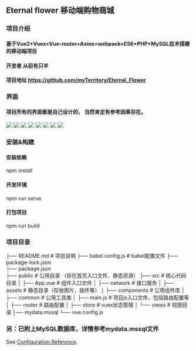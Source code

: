 ## Eternal flower 移动端购物商城
### 项目介绍
#### 基于Vue2+Vuex+Vue-router+Axios+webpack+ES6+PHP+MySQL技术搭建的移动端项目

#### 开发者 从前有只羊

#### 项目地址 https://github.com/myTerritory/Eternal_Flower

### 界面
#### 项目所有的界面都是自己设计的， 当然肯定有参考因素存在。

![](./src/assets/img/githug/1.jpg) ![](./src/assets/img/githug/2.jpg) ![](./src/assets/img/githug/3.jpg) ![](./src/assets/img/githug/4.jpg) ![](./src/assets/img/githug/5.jpg) ![](./src/assets/img/githug/6.jpg) ![](./src/assets/img/githug/7.jpg) ![](./src/assets/img/githug/8.jpg)

### 安装&构建

#### 安装依赖
npm install

#### 开发环境
npm run serve

#### 打包项目
npm run build

### 项目目录
├── README.md                            # 项目说明
├── babel.config.js                        # babel配置文件
├── package-lock.json                    
├── package.json  
├── public                                      # 公用目录 （存在首页入口文件、静态资源）
├── src                                            # 核心代码目录
│   ├── App.vue                            # 组件入口文件
│   ├── network                            # 接口服务
│   ├── assets                               # 静态目录（存放图片，插件等）
│   ├── components                   # 公用组件库
│   ├── common                         # 公用工具类
│   ├── main.js                            # 项目js入口文件，包括路由配置等
│   ├── router                             # 路由配置
│   ├── store                               # vuex状态管理
│   └── views                              # 视图目录
│── mydata.mssql
└── vue.config.js


### 另：已附上MySQL数据库，详情参考mydata.mssql文件 
See [Configuration Reference](https://cli.vuejs.org/config/).
